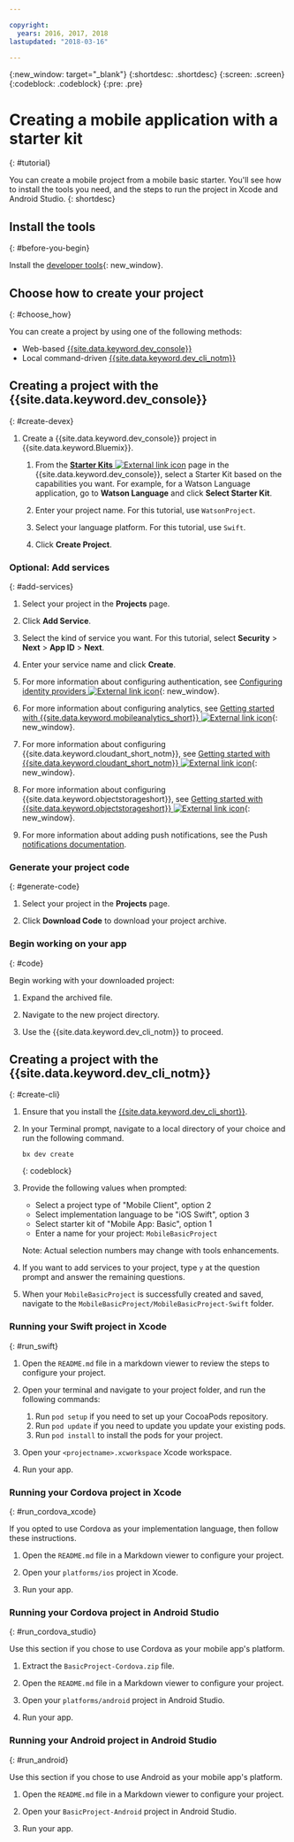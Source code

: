 ```yaml
---

copyright:
  years: 2016, 2017, 2018
lastupdated: "2018-03-16"

---
```


{:new_window: target="_blank"}
{:shortdesc: .shortdesc}
{:screen: .screen}
{:codeblock: .codeblock}
{:pre: .pre}

# Creating a mobile application with a starter kit
{: #tutorial}

You can create a mobile project from a mobile basic starter. You'll see how to install the tools you need, and the steps to run the project in Xcode and Android Studio.
{: shortdesc}

## Install the tools
{: #before-you-begin}

Install the [developer tools](/docs/cli/idt/index.html#add-cli){: new_window}.


## Choose how to create your project
{: #choose_how}

You can create a project by using one of the following methods:
- Web-based [{{site.data.keyword.dev_console}}](#create-devex)
- Local command-driven [{{site.data.keyword.dev_cli_notm}}](#create-cli)


## Creating a project with the {{site.data.keyword.dev_console}}
{: #create-devex}

1. Create a {{site.data.keyword.dev_console}} project in {{site.data.keyword.Bluemix}}.

    1. From the [**Starter Kits** ![External link icon](../../icons/launch-glyph.svg "External link icon")](https://console.ng.bluemix.net/developer/appservice/starter-kits/) page in the {{site.data.keyword.dev_console}}, select a Starter Kit based on the capabilities you want. For example, for a Watson Language application, go to **Watson Language** and click **Select Starter Kit**.

    2. Enter your project name. For this tutorial, use `WatsonProject`.   

    3. Select your language platform. For this tutorial, use `Swift`.

    4. Click **Create Project**.

### Optional: Add services
{: #add-services}

1. Select your project in the **Projects** page.

2. Click **Add Service**.

3. Select the kind of service you want. For this tutorial, select **Security** > **Next** > **App ID** > **Next**.

4. Enter your service name and click **Create**.

5. For more information about configuring authentication, see [Configuring identity providers ![External link icon](../../icons/launch-glyph.svg "External link icon")](/docs/services/appid/identity-providers.html){: new_window}.

6. For more information about configuring analytics, see [Getting started with {{site.data.keyword.mobileanalytics_short}} ![External link icon](../../icons/launch-glyph.svg "External link icon")](/docs/services/mobileanalytics/index.html){: new_window}.

7. For more information about configuring {{site.data.keyword.cloudant_short_notm}}, see [Getting started with {{site.data.keyword.cloudant_short_notm}} ![External link icon](../../icons/launch-glyph.svg "External link icon")](/docs/services/Cloudant/index.html){: new_window}.

8. For more information about configuring {{site.data.keyword.objectstorageshort}}, see [Getting started with {{site.data.keyword.objectstorageshort}} ![External link icon](../../icons/launch-glyph.svg "External link icon")](/docs/services/ObjectStorage/index.html){: new_window}.

9. For more information about adding push notifications, see the Push [notifications documentation](/docs/services/mobilepush/c_overview_push.html#overview-push).

### Generate your project code
{: #generate-code}

1. Select your project in the **Projects** page.

2. Click **Download Code** to download your project archive.


### Begin working on your app
{: #code}

Begin working with your downloaded project:

1. Expand the archived file.

2. Navigate to the new project directory.

3. Use the {{site.data.keyword.dev_cli_notm}} to proceed.


## Creating a project with the {{site.data.keyword.dev_cli_notm}}
{: #create-cli}

1. Ensure that you install the [{{site.data.keyword.dev_cli_short}}](/docs/cli/idt/index.html).

2. In your Terminal prompt, navigate to a local directory of your choice and run the following command.

	```
	bx dev create
	```
	{: codeblock}

3. Provide the following values when prompted:

	* Select a project type of "Mobile Client", option 2
	* Select implementation language to be "iOS Swift", option 3
	* Select starter kit of "Mobile App: Basic", option 1
	* Enter a name for your project: `MobileBasicProject`

    Note: Actual selection numbers may change with tools enhancements.

4. If you want to add services to your project, type `y` at the question prompt and answer the remaining questions.

5. When your `MobileBasicProject` is successfully created and saved, navigate to the `MobileBasicProject/MobileBasicProject-Swift` folder.

### Running your Swift project in Xcode
{: #run_swift}

1. Open the `README.md` file in a markdown viewer to review the steps to configure your project.

2. Open your terminal and navigate to your project folder, and run the following commands:
    1. Run `pod setup` if you need to set up your CocoaPods repository.
    2. Run `pod update` if you need to update you update your existing pods.
    3. Run `pod install` to install the pods for your project.

3. Open your `<projectname>.xcworkspace` Xcode workspace.

4. Run your app.

### Running your Cordova project in Xcode
{: #run_cordova_xcode}

If you opted to use Cordova as your implementation language, then follow these instructions.

1. Open the `README.md` file in a Markdown viewer to configure your project.

2. Open your `platforms/ios` project in Xcode.

3. Run your app.


### Running your Cordova project in Android Studio
{: #run_cordova_studio}

Use this section if you chose to use Cordova as your mobile app's platform.

1. Extract the `BasicProject-Cordova.zip` file.

2. Open the `README.md` file in a Markdown viewer to configure your project.

3. Open your `platforms/android` project in Android Studio.

4. Run your app.


### Running your Android project in Android Studio
{: #run_android}

Use this section if you chose to use Android as your mobile app's platform.

1. Open the `README.md` file in a Markdown viewer to configure your project.

2. Open your `BasicProject-Android` project in Android Studio.

3. Run your app.